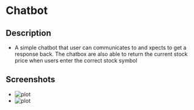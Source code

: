 # Chatbot

## Description
- A simple chatbot that user can communicates to and xpects to get a response back. The chatbox are also able to return the current stock price when users enter the correct stock symbol

## Screenshots
- ![plot](.\Pictures\Screenshots\Picture1.png)
- ![plot](.\Pictures\Screenshots\Picture2.png)
